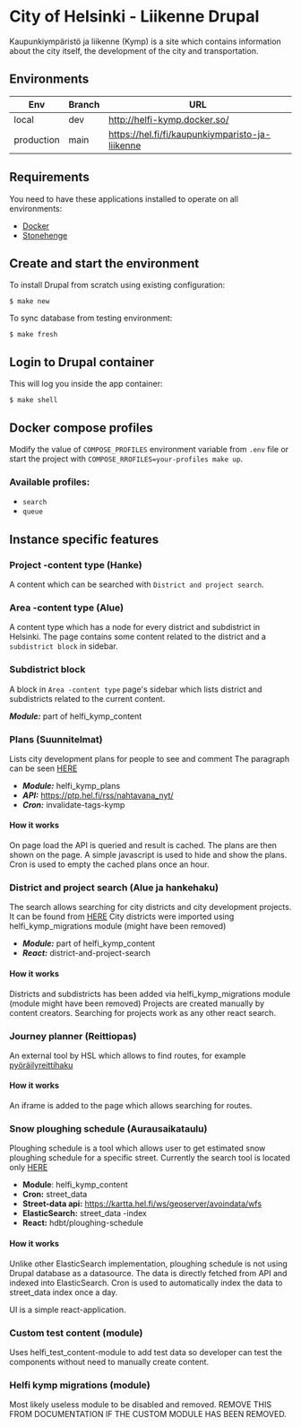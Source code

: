 # City of Helsinki - Liikenne Drupal

Kaupunkiympäristö ja liikenne (Kymp) is a site which contains information about the city itself, the development of the city and transportation.

## Environments

Env | Branch | URL
--- |--------| ---
local | dev    | http://helfi-kymp.docker.so/
production | main | https://hel.fi/fi/kaupunkiymparisto-ja-liikenne

## Requirements

You need to have these applications installed to operate on all environments:

- [Docker](https://github.com/druidfi/guidelines/blob/master/docs/docker.md)
- [Stonehenge](https://github.com/druidfi/stonehenge)

## Create and start the environment

To install Drupal from scratch using existing configuration:

``
$ make new
``

To sync database from testing environment:

``
$ make fresh
``

## Login to Drupal container

This will log you inside the app container:

```
$ make shell
```

## Docker compose profiles

Modify the value of `COMPOSE_PROFILES` environment variable from `.env` file or start the project with `COMPOSE_RROFILES=your-profiles make up`.

### Available profiles:
- `search`
- `queue`

## Instance specific features

### Project -content type (Hanke)

A content which can be searched with `District and project search`.


### Area -content type (Alue)

A content type which has a node for every district and subdistrict in Helsinki. The page contains some content related to the district and
a `subdistrict block` in sidebar.


### Subdistrict block

A block in `Area -content type` page's sidebar which lists district and subdistricts related to the current content.

***Module:*** part of helfi_kymp_content


### Plans (Suunnitelmat)

Lists city development plans for people to see and comment
The paragraph can be seen [HERE](https://www.hel.fi/fi/kaupunkiymparisto-ja-liikenne/kaupunkisuunnittelu-ja-rakentaminen/osallistu-kaupungin-suunnitteluun)

- ***Module:*** helfi_kymp_plans
- ***API:*** https://ptp.hel.fi/rss/nahtavana_nyt/
- ***Cron:*** invalidate-tags-kymp

#### How it works

On page load the API is queried and result is cached. The plans are then shown on the page.
A simple javascript is used to hide and show the plans.
Cron is used to empty the cached plans once an hour.


### District and project search (Alue ja hankehaku)

The search allows searching for city districts and city development projects.
It can be found from [HERE](https://www.hel.fi/fi/kaupunkiymparisto-ja-liikenne/kaupunkisuunnittelu-ja-rakentaminen/suunnitelmat-ja-rakennushankkeet)
City districts were imported using helfi_kymp_migrations module (might have been removed)

- ***Module:*** part of helfi_kymp_content
- ***React:*** district-and-project-search

#### How it works

Districts and subdistricts has been added via helfi_kymp_migrations module (module might have been removed)
Projects are created manually by content creators.
Searching for projects work as any other react search.


### Journey planner (Reittiopas)

An external tool by HSL which allows to find routes, for example [pyöräilyreittihaku](https://www.hel.fi/fi/kaupunkiymparisto-ja-liikenne/pyoraily/pyorareitit)

#### How it works

An iframe is added to the page which allows searching for routes.


### Snow ploughing schedule (Aurausaikataulu)

Ploughing schedule is a tool which allows user to get estimated snow ploughing schedule for a specific street.
Currently the search tool is located only [HERE](https://www.hel.fi/fi/kaupunkiymparisto-ja-liikenne/kunnossapito/katujen-kunnossapito/katujen-talvikunnossapito)

- **Module**: helfi_kymp_content
- **Cron:** street_data
- **Street-data api:** https://kartta.hel.fi/ws/geoserver/avoindata/wfs
- **ElasticSearch:** street_data -index
- **React:** hdbt/ploughing-schedule

#### How it works

Unlike other ElasticSearch implementation, ploughing schedule is not using Drupal database as a datasource.
The data is directly fetched from API and indexed into ElasticSearch. Cron is used to automatically index the data to street_data index once a day.

UI is a simple react-application.


### Custom test content (module)

Uses helfi_test_content-module to add test data so developer can test the components without need to manually create content.


### Helfi kymp migrations (module)

Most likely useless module to be disabled and removed. REMOVE THIS FROM DOCUMENTATION IF THE CUSTOM MODULE HAS BEEN REMOVED.
